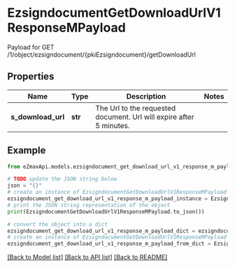 # EzsigndocumentGetDownloadUrlV1ResponseMPayload

Payload for GET /1/object/ezsigndocument/{pkiEzsigndocument}/getDownloadUrl

## Properties

Name | Type | Description | Notes
------------ | ------------- | ------------- | -------------
**s_download_url** | **str** | The Url to the requested document.  Url will expire after 5 minutes. | 

## Example

```python
from eZmaxApi.models.ezsigndocument_get_download_url_v1_response_m_payload import EzsigndocumentGetDownloadUrlV1ResponseMPayload

# TODO update the JSON string below
json = "{}"
# create an instance of EzsigndocumentGetDownloadUrlV1ResponseMPayload from a JSON string
ezsigndocument_get_download_url_v1_response_m_payload_instance = EzsigndocumentGetDownloadUrlV1ResponseMPayload.from_json(json)
# print the JSON string representation of the object
print(EzsigndocumentGetDownloadUrlV1ResponseMPayload.to_json())

# convert the object into a dict
ezsigndocument_get_download_url_v1_response_m_payload_dict = ezsigndocument_get_download_url_v1_response_m_payload_instance.to_dict()
# create an instance of EzsigndocumentGetDownloadUrlV1ResponseMPayload from a dict
ezsigndocument_get_download_url_v1_response_m_payload_from_dict = EzsigndocumentGetDownloadUrlV1ResponseMPayload.from_dict(ezsigndocument_get_download_url_v1_response_m_payload_dict)
```
[[Back to Model list]](../README.md#documentation-for-models) [[Back to API list]](../README.md#documentation-for-api-endpoints) [[Back to README]](../README.md)


